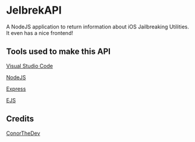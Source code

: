 # JelbrekAPI
A NodeJS application to return information about iOS Jailbreaking Utilities. 
It even has a nice frontend!

## Tools used to make this API
[Visual Studio Code](https://code.visualstudio.com)

[NodeJS](https://nodejs.org/en/)

[Express](https://www.npmjs.com/package/express)

[EJS](https://www.npmjs.com/package/ejs)

## Credits
[ConorTheDev](https://twitter.com/ConorTheDev)
